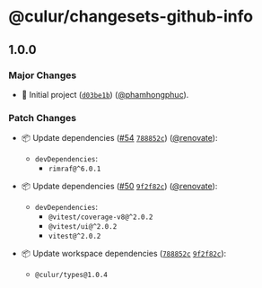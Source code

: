 # @culur/changesets-github-info

## 1.0.0

### Major Changes

- 🎉 Initial project ([`d03be1b`](https://github.com/culur/culur/commit/d03be1b703f54b8e098471a9f42bc19103acf8ae)) ([@phamhongphuc](https://github.com/phamhongphuc)).

### Patch Changes

- 📦 Update dependencies ([#54](https://github.com/culur/culur/pull/54) [`788852c`](https://github.com/culur/culur/commit/788852c90fe4d79e249c371f5932eef9daa9429b)) ([@renovate](https://github.com/apps/renovate)):

  - `devDependencies`:
    - `rimraf@^6.0.1`

- 📦 Update dependencies ([#50](https://github.com/culur/culur/pull/50) [`9f2f82c`](https://github.com/culur/culur/commit/9f2f82c65cfc2eb62cee85a71b59aa28cd7a4f2f)) ([@renovate](https://github.com/apps/renovate)):

  - `devDependencies`:
    - `@vitest/coverage-v8@^2.0.2`
    - `@vitest/ui@^2.0.2`
    - `vitest@^2.0.2`

- 📦 Update workspace dependencies ([`788852c`](https://github.com/culur/culur/commit/788852c90fe4d79e249c371f5932eef9daa9429b) [`9f2f82c`](https://github.com/culur/culur/commit/9f2f82c65cfc2eb62cee85a71b59aa28cd7a4f2f)):
  - `@culur/types@1.0.4`

